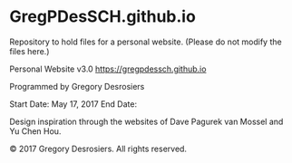 # GregPDesSCH.github.io
Repository to hold files for a personal website. (Please do not modify the files here.)




Personal Website v3.0
https://gregpdessch.github.io

Programmed by Gregory Desrosiers

Start Date: May 17, 2017
End Date:

Design inspiration through the websites of Dave Pagurek van Mossel and Yu Chen Hou.

© 2017 Gregory Desrosiers. All rights reserved.